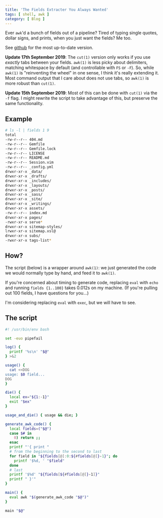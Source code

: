 ```yaml
---
title: 'The Fields Extracter You Always Wanted'
tags: [ shell, awk ]
category: [ Blog ]
---
```


Ever `awk`'d a bunch of fields out of a pipeline? Tired of typing single quotes,
dollar signs, and prints, when you just want the fields? Me too.

See [github](https://github.com/benknoble/Dotfiles/blob/master/links/bin/fields)
for the most up-to-date version.

**Update 17th September 2019**: The `cut(1)` version only works if you use
*exactly* tabs between your fields. `awk(1)` is less picky about delimiters,
matching whitespace by default (and controllable with `FS` or `-F`). So, while
`awk(1)` is "reinventing the wheel" in one sense, I think it's really extending
it. Most command output that I care about does not use tabs, so `awk(1)` is more
robust than `cut(1)`.

**Update 15th September 2019**: Most of this can be done with `cut(1)` via the
`-f` flag. I might rewrite the script to take advantage of this, but preserve
the same functionality.

## Example

```bash
# ls -l | fields 1 9
total
-rw-r--r-- 404.md
-rw-r--r-- Gemfile
-rw-r--r-- Gemfile.lock
-rw-r--r-- LICENSE
-rw-r--r-- README.md
-rw-r--r-- Session.vim
-rw-r--r-- _config.yml
drwxr-xr-x _data/
drwxr-xr-x _drafts/
drwxr-xr-x _includes/
drwxr-xr-x _layouts/
drwxr-xr-x _posts/
drwxr-xr-x _sass/
drwxr-xr-x _site/
drwxr-xr-x _writings/
drwxr-xr-x assets/
-rw-r--r-- index.md
drwxr-xr-x pages/
-rwxr-xr-x serve*
drwxr-xr-x sitemap-styles/
lrwxr-xr-x sitemap.xsl@
drwxr-xr-x subs/
-rwxr-xr-x tags-list*
```

## How?

The script (below) is a wrapper around `awk(1)`: we just generated the code we
would normally type by hand, and feed it to `awk(1)`.

If you're concerned about timing to generate code, replacing `eval` with `echo`
and running `fields {1..100}` takes 0.012s on my machine. (If you're pulling out
100 fields, I have questions for you…)

I'm considering replacing `eval` with `exec`, but we will have to see.

## The script

```bash
#! /usr/bin/env bash

set -euo pipefail

log() {
  printf '%s\n' "$@"
} >&2

usage() {
  cat <<DOG
usage: $0 field...
DOG
}

die() {
  local ex="${1:-1}"
  exit "$ex"
}

usage_and_die() { usage && die; }

generate_awk_code() {
  local fields=("$@")
  case $# in
    0) return ;;
  esac
  printf "'{ print "
  # from the beginning to the second to last
  for field in "${fields[@]:0:${#fields[@]}-1}"; do
    printf '$%d, ' "$field"
  done
  # last
  printf '$%d' "${fields[${#fields[@]}-1]}"
  printf " }'"
}

main() {
  eval awk "$(generate_awk_code "$@")"
}

main "$@"
```
